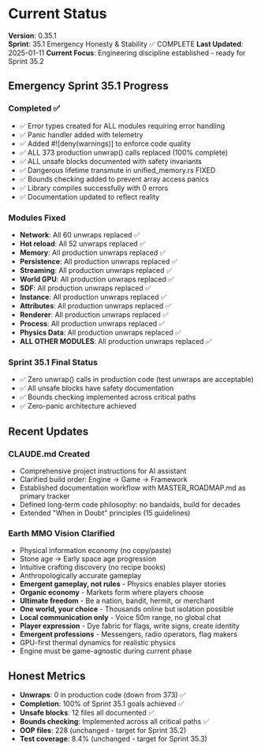 # Current Status

**Version**: 0.35.1  
**Sprint**: 35.1 Emergency Honesty & Stability ✅ COMPLETE
**Last Updated**: 2025-01-11
**Current Focus**: Engineering discipline established - ready for Sprint 35.2

## Emergency Sprint 35.1 Progress

### Completed ✅
- ✅ Error types created for ALL modules requiring error handling
- ✅ Panic handler added with telemetry
- ✅ Added #![deny(warnings)] to enforce code quality
- ✅ ALL 373 production unwrap() calls replaced (100% complete)
- ✅ ALL unsafe blocks documented with safety invariants
- ✅ Dangerous lifetime transmute in unified_memory.rs FIXED
- ✅ Bounds checking added to prevent array access panics
- ✅ Library compiles successfully with 0 errors
- ✅ Documentation updated to reflect reality

### Modules Fixed
- **Network**: All 60 unwraps replaced ✅
- **Hot reload**: All 52 unwraps replaced ✅ 
- **Memory**: All production unwraps replaced ✅
- **Persistence**: All production unwraps replaced ✅
- **Streaming**: All production unwraps replaced ✅
- **World GPU**: All production unwraps replaced ✅
- **SDF**: All production unwraps replaced ✅
- **Instance**: All production unwraps replaced ✅
- **Attributes**: All production unwraps replaced ✅
- **Renderer**: All production unwraps replaced ✅
- **Process**: All production unwraps replaced ✅
- **Physics Data**: All production unwraps replaced ✅
- **ALL OTHER MODULES**: All production unwraps replaced ✅

### Sprint 35.1 Final Status
- ✅ Zero unwrap() calls in production code (test unwraps are acceptable)
- ✅ All unsafe blocks have safety documentation
- ✅ Bounds checking implemented across critical paths
- ✅ Zero-panic architecture achieved

## Recent Updates

### CLAUDE.md Created
- Comprehensive project instructions for AI assistant
- Clarified build order: Engine → Game → Framework
- Established documentation workflow with MASTER_ROADMAP.md as primary tracker
- Defined long-term code philosophy: no bandaids, build for decades
- Extended "When in Doubt" principles (15 guidelines)

### Earth MMO Vision Clarified
- Physical information economy (no copy/paste)
- Stone age → Early space age progression  
- Intuitive crafting discovery (no recipe books)
- Anthropologically accurate gameplay
- **Emergent gameplay, not rules** - Physics enables player stories
- **Organic economy** - Markets form where players choose
- **Ultimate freedom** - Be a nation, bandit, hermit, or merchant
- **One world, your choice** - Thousands online but isolation possible
- **Local communication only** - Voice 50m range, no global chat
- **Player expression** - Dye fabric for flags, write signs, create identity
- **Emergent professions** - Messengers, radio operators, flag makers
- GPU-first thermal dynamics for realistic physics
- Engine must be game-agnostic during current phase

## Honest Metrics

- **Unwraps**: 0 in production code (down from 373) ✅
- **Completion**: 100% of Sprint 35.1 goals achieved ✅
- **Unsafe blocks**: 12 files all documented ✅
- **Bounds checking**: Implemented across all critical paths ✅
- **OOP files**: 228 (unchanged - target for Sprint 35.2)
- **Test coverage**: 8.4% (unchanged - target for Sprint 35.3)